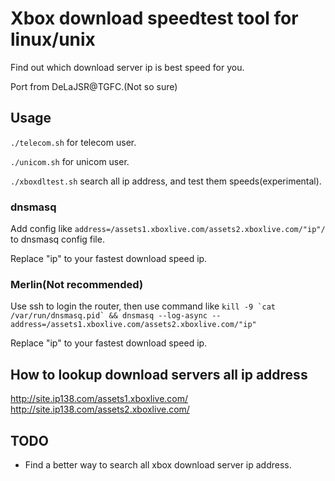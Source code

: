 # Xbox download speedtest tool for linux/unix

Find out which download server ip is best speed for you.

Port from DeLaJSR@TGFC.(Not so sure)

## Usage

`./telecom.sh` for telecom user.

`./unicom.sh` for unicom user.

`./xboxdltest.sh` search all ip address, and test them speeds(experimental).

### dnsmasq

Add config like `address=/assets1.xboxlive.com/assets2.xboxlive.com/"ip"/` to dnsmasq config file.

Replace "ip" to your fastest download speed ip.

### Merlin(Not recommended)

Use ssh to login the router, then use command like ```kill -9 `cat /var/run/dnsmasq.pid` && dnsmasq --log-async --address=/assets1.xboxlive.com/assets2.xboxlive.com/"ip"```

Replace "ip" to your fastest download speed ip.

## How to lookup download servers all ip address

http://site.ip138.com/assets1.xboxlive.com/
http://site.ip138.com/assets2.xboxlive.com/

## TODO

* Find a better way to search all xbox download server ip address.
